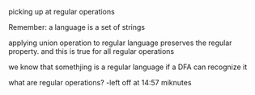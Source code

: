 picking up at regular operations

Remember: a language is a set of strings

applying union operation to regular language preserves the regular property. and this is true for all regular operations

we know that somethjing is a regular language if a DFA can recognize it

what are regular operations?
-left off at 14:57 miknutes
